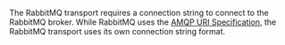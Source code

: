 The RabbitMQ transport requires a connection string to connect to the RabbitMQ broker. While RabbitMQ uses the [AMQP URI Specification](https://www.rabbitmq.com/uri-spec.html), the RabbitMQ transport uses its own connection string format.